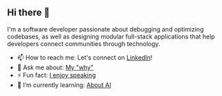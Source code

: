 ## Hi there 👋

I'm a software developer passionate about debugging and optimizing codebases, as well as designing modular full-stack applications that help developers connect communities through technology.

- 📫 How to reach me: Let's connect on [LinkedIn](https://www.linkedin.com/in/arnold-pinkhasov/)!
- 💬 Ask me about: [My "why"](https://youtu.be/jEilXVWO1UM)
- ⚡ Fun fact: [I enjoy speaking](https://youtu.be/93MBVvaAZXo)
- 🌱 I’m currently learning: [About AI](https://youtu.be/93MBVvaAZXo)
